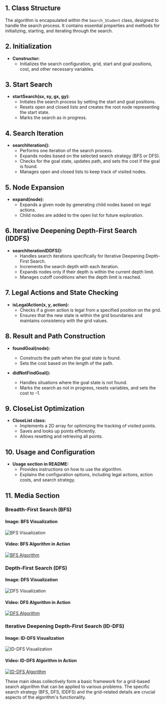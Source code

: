 ## 1. Class Structure

The algorithm is encapsulated within the `Search_Student` class, designed to handle the search process. It contains essential properties and methods for initializing, starting, and iterating through the search.

## 2. Initialization

- **Constructor:**
  - Initializes the search configuration, grid, start and goal positions, cost, and other necessary variables.
  
## 3. Start Search

- **startSearch(sx, sy, gx, gy):**
  - Initiates the search process by setting the start and goal positions.
  - Resets open and closed lists and creates the root node representing the start state.
  - Marks the search as in progress.

## 4. Search Iteration

- **searchIteration():**
  - Performs one iteration of the search process.
  - Expands nodes based on the selected search strategy (BFS or DFS).
  - Checks for the goal state, updates path, and sets the cost if the goal is found.
  - Manages open and closed lists to keep track of visited nodes.
  
## 5. Node Expansion

- **expand(node):**
  - Expands a given node by generating child nodes based on legal actions.
  - Child nodes are added to the open list for future exploration.

## 6. Iterative Deepening Depth-First Search (IDDFS)

- **searchIterationIDDFS():**
  - Handles search iterations specifically for Iterative Deepening Depth-First Search.
  - Increments the search depth with each iteration.
  - Expands nodes only if their depth is within the current depth limit.
  - Manages cutoff conditions when the depth limit is reached.

## 7. Legal Actions and State Checking

- **isLegalAction(x, y, action):**
  - Checks if a given action is legal from a specified position on the grid.
  - Ensures that the new state is within the grid boundaries and maintains consistency with the grid values.

## 8. Result and Path Construction

- **foundGoal(node):**
  - Constructs the path when the goal state is found.
  - Sets the cost based on the length of the path.
  
- **didNotFindGoal():**
  - Handles situations where the goal state is not found.
  - Marks the search as not in progress, resets variables, and sets the cost to -1.

## 9. CloseList Optimization

- **CloseList class:**
  - Implements a 2D array for optimizing the tracking of visited points.
  - Saves and looks up points efficiently.
  - Allows resetting and retrieving all points.

## 10. Usage and Configuration

- **Usage section in README:**
  - Provides instructions on how to use the algorithm.
  - Explains the configuration options, including legal actions, action costs, and search strategy.

## 11. Media Section

### Breadth-First Search (BFS)

#### Image: BFS Visualization
![BFS Visualization](/assignment-1/media/BFS.png)

#### Video: BFS Algorithm in Action
[![BFS Algorithm](/assignment-1//media/BFS.png)](https://youtu.be/RkOh7328P44)



### Depth-First Search (DFS)

#### Image: DFS Visualization
![DFS Visualization](/assignment-1//media/DFS.png)

#### Video: DFS Algorithm in Action
[![DFS Algorithm](/assignment-1//media/DFS.png)](https://youtu.be/a4rH3vMH-LA)


### Iterative Deepening Depth-First Search (ID-DFS)

#### Image: ID-DFS Visualization
![ID-DFS Visualization](/assignment-1//media/DFS.png)

#### Video: ID-DFS Algorithm in Action
[![ID-DFS Algorithm](/assignment-1//media/ID-DFS.png)](https://youtu.be/GvyiwZuNRco)


These main ideas collectively form a basic framework for a grid-based search algorithm that can be applied to various problems. The specific search strategy (BFS, DFS, IDDFS) and the grid-related details are crucial aspects of the algorithm's functionality.

